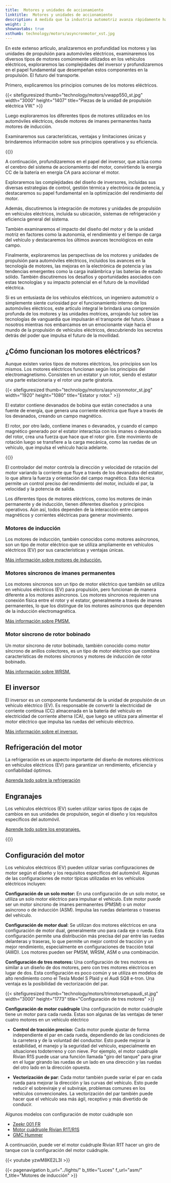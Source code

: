 ```yaml
---
title:  Motores y unidades de accionamiento
linktitle:  Motores y unidades de accionamiento
description: A medida que la industria automotriz avanza rápidamente hacia la electrificación, el corazón de los vehículos eléctricos (EV) reside en sus motores y unidades motrices. Con una amplia gama de tipos de motores e inversores complejos, comprender las complejidades de estos componentes es crucial para comprender el funcionamiento interno de los vehículos eléctricos.
weight: 2
shownavtabs: true
xsthumb: technology/motors/asyncronmotor_xst.jpg
---
```

<!-- markdownlint-disable MD033 -->

En este extenso artículo, analizaremos en profundidad los motores y las unidades de propulsión para automóviles eléctricos, examinaremos los diversos tipos de motores comúnmente utilizados en los vehículos eléctricos, exploraremos las complejidades del inversor y profundizaremos en el papel fundamental que desempeñan estos componentes en la propulsión. El futuro del transporte.

Primero, explicaremos los principios comunes de los motores eléctricos.

{{< sitefiguresized thumb="technology/motors/vwapp550_st.jpg" width="3000" height="1407" title="Piezas de la unidad de propulsión eléctrica VW." >}}

Luego exploraremos los diferentes tipos de motores utilizados en los automóviles eléctricos, desde motores de imanes permanentes hasta motores de inducción.

Examinaremos sus características, ventajas y limitaciones únicas y brindaremos información sobre sus principios operativos y su eficiencia.

{{<evkxdisplayaddarticle />}}

A continuación, profundizaremos en el papel del inversor, que actúa como el cerebro del sistema de accionamiento del motor, convirtiendo la energía CC de la batería en energía CA para accionar el motor.

Exploraremos las complejidades del diseño de inversores, incluidas sus diversas estrategias de control, gestión térmica y electrónica de potencia, y destacaremos su papel fundamental en la optimización del rendimiento del motor.

Además, discutiremos la integración de motores y unidades de propulsión en vehículos eléctricos, incluida su ubicación, sistemas de refrigeración y eficiencia general del sistema.

También examinaremos el impacto del diseño del motor y de la unidad motriz en factores como la autonomía, el rendimiento y el tiempo de carga del vehículo y destacaremos los últimos avances tecnológicos en este campo.

Finalmente, exploraremos las perspectivas de los motores y unidades de propulsión para automóviles eléctricos, incluidos los avances en la tecnología de motores, las mejoras en la electrónica de potencia y las tendencias emergentes como la carga inalámbrica y las baterías de estado sólido. También discutiremos los desafíos y oportunidades asociados con estas tecnologías y su impacto potencial en el futuro de la movilidad eléctrica.

Si es un entusiasta de los vehículos eléctricos, un ingeniero automotriz o simplemente siente curiosidad por el funcionamiento interno de los automóviles eléctricos, este artículo integral le brindará una comprensión profunda de los motores y las unidades motrices, arrojando luz sobre las tecnologías de vanguardia que impulsarán el transporte del futuro. Únase a nosotros mientras nos embarcamos en un emocionante viaje hacia el mundo de la propulsión de vehículos eléctricos, descubriendo los secretos detrás del poder que impulsa el futuro de la movilidad.
## ¿Cómo funcionan los motores eléctricos?

Aunque existen varios tipos de motores eléctricos, los principios son los mismos. Los motores eléctricos funcionan según los principios del electromagnetismo. Consisten en un estator y un rotor, siendo el estator una parte estacionaria y el rotor una parte giratoria.

{{< sitefiguresized thumb="technology/motors/asyncronmotor_st.jpg" width="1920" height="1080" title="Estator y rotor." >}}

El estator contiene devanados de bobina que están conectados a una fuente de energía, que genera una corriente eléctrica que fluye a través de los devanados, creando un campo magnético.

El rotor, por otro lado, contiene imanes o devanados, y cuando el campo magnético generado por el estator interactúa con los imanes o devanados del rotor, crea una fuerza que hace que el rotor gire. Este movimiento de rotación luego se transfiere a la carga mecánica, como las ruedas de un vehículo, que impulsa el vehículo hacia adelante.

{{<evkxdisplayaddarticle />}}

El controlador del motor controla la dirección y velocidad de rotación del motor variando la corriente que fluye a través de los devanados del estator, lo que altera la fuerza y orientación del campo magnético. Esta técnica permite un control preciso del rendimiento del motor, incluido el par, la velocidad y la potencia de salida.

Los diferentes tipos de motores eléctricos, como los motores de imán permanente y de inducción, tienen diferentes diseños y principios operativos. Aún así, todos dependen de la interacción entre campos magnéticos y corrientes eléctricas para generar movimiento.

### Motores de inducción

Los motores de inducción, también conocidos como motores asíncronos, son un tipo de motor eléctrico que se utiliza ampliamente en vehículos eléctricos (EV) por sus características y ventajas únicas.

[Más información sobre motores de inducción.](asm)

### Motores síncronos de imanes permanentes

Los motores síncronos son un tipo de motor eléctrico que también se utiliza en vehículos eléctricos (EV) para propulsión, pero funcionan de manera diferente a los motores asíncronos. Los motores síncronos requieren una conexión física entre el rotor y el estator, generalmente a través de imanes permanentes, lo que los distingue de los motores asíncronos que dependen de la inducción electromagnética.

[Más información sobre PMSM.](psm)

### Motor síncrono de rotor bobinado

Un motor síncrono de rotor bobinado, también conocido como motor síncrono de anillos colectores, es un tipo de motor eléctrico que combina características de motores síncronos y motores de inducción de rotor bobinado.

[Más información sobre WRSM.](wrsm)
## El inversor

El inversor es un componente fundamental de la unidad de propulsión de un vehículo eléctrico (EV). Es responsable de convertir la electricidad de corriente continua (CC) almacenada en la batería del vehículo en electricidad de corriente alterna (CA), que luego se utiliza para alimentar el motor eléctrico que impulsa las ruedas del vehículo eléctrico.

[Más información sobre el inversor.](inverter)

## Refrigeración del motor

La refrigeración es un aspecto importante del diseño de motores eléctricos en vehículos eléctricos (EV) para garantizar un rendimiento, eficiencia y confiabilidad óptimos.

[Aprenda todo sobre la refrigeración](cooling)

## Engranajes

Los vehículos eléctricos (EV) suelen utilizar varios tipos de cajas de cambios en sus unidades de propulsión, según el diseño y los requisitos específicos del automóvil.

[Aprende todo sobre los engranajes.](gears)

{{<evkxdisplayaddarticle />}}

## Configuración del motor

Los vehículos eléctricos (EV) pueden utilizar varias configuraciones de motor según el diseño y los requisitos específicos del automóvil. Algunas de las configuraciones de motor típicas utilizadas en los vehículos eléctricos incluyen:

**Configuración de un solo motor:** En una configuración de un solo motor, se utiliza un solo motor eléctrico para impulsar el vehículo. Este motor puede ser un motor síncrono de imanes permanentes (PMSM) o un motor asíncrono o de inducción (ASM). Impulsa las ruedas delanteras o traseras del vehículo.

**Configuración de motor dual**: Se utilizan dos motores eléctricos en una configuración de motor dual, generalmente uno para cada eje o rueda. Esta configuración permite una distribución más precisa del par entre las ruedas delanteras y traseras, lo que permite un mejor control de tracción y un mejor rendimiento, especialmente en configuraciones de tracción total (AWD). Los motores pueden ser PMSM, WRSM, ASM o una combinación.

**Configuración de tres motores:** Una configuración de tres motores es similar a un diseño de dos motores, pero con tres motores eléctricos en lugar de dos. Esta configuración es poco común y se utiliza en modelos de alto rendimiento como el Tesla Model S Plaid y el Audi SQ8 e-tron. Una ventaja es la posibilidad de vectorización del par.

{{< sitefiguresized thumb="technology/motors/trimotorsetupaudi_st.jpg" width="3000" height="1773" title="Configuración de tres motores" >}}

**Configuración de motor cuádruple** Una configuración de motor cuádruple tiene un motor para cada rueda. Estas son algunas de las ventajas de tener cuatro motores en un vehículo eléctrico

- <b>Control de tracción preciso:</b> Cada motor puede ajustar de forma independiente el par en cada rueda, dependiendo de las condiciones de la carretera y de la voluntad del conductor. Esto puede mejorar la estabilidad, el manejo y la seguridad del vehículo, especialmente en situaciones todoterreno y con nieve. Por ejemplo, el motor cuádruple Rivian R1S puede usar una función llamada "giro del tanque" para girar en el lugar girando las ruedas de un lado en una dirección y las ruedas del otro lado en la dirección opuesta.

- <b>Vectorización de par</b>: Cada motor también puede variar el par en cada rueda para mejorar la dirección y las curvas del vehículo. Esto puede reducir el sobreviraje y el subviraje, problemas comunes en los vehículos convencionales. La vectorización del par también puede hacer que el vehículo sea más ágil, receptivo y más divertido de conducir.

Algunos modelos con configuración de motor cuádruple son

- [Zeekr 001 FR](/models/zeekr/001/001_fr/)
- [Motor cuádruple Rivian R1T/R1S](/models/rivian/r1/r1t_quad-motor_awd/)
- [GMC Hummer](/modelos/gmc/hummer_ev/hummer_ev_edition_1_pickup/)

A continuación, puede ver el motor cuádruple Rivian R1T hacer un giro de tanque con la configuración del motor cuádruple.

{{< youtube yzwM8KE2L3I >}}

{{< pagenavigation b_url="../lights/" b_title="Luces" f_url="asm/" f_title="Motores de inducción" >}}

